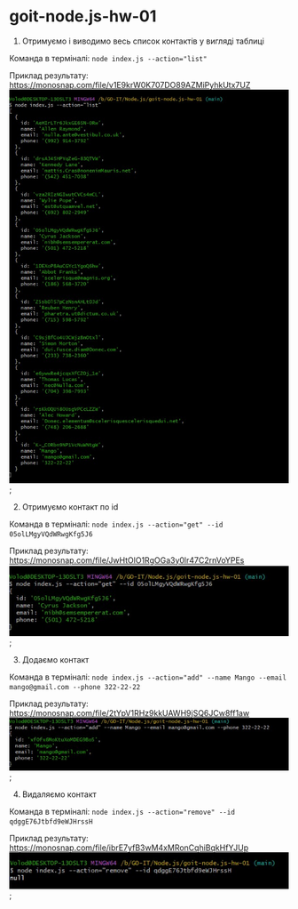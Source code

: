 # goit-node.js-hw-01

1. Отримуємо і виводимо весь список контактів у вигляді таблиці

Команда в терміналі: `node index.js --action="list"`

Приклад результату: https://monosnap.com/file/v1E9krW0K707DO89AZMiPyhkUtx7UZ
![Screenshot](./screenshots/action-list.jpg);

2. Отримуємо контакт по id

Команда в терміналі: `node index.js --action="get" --id 05olLMgyVQdWRwgKfg5J6`

Приклад результату: https://monosnap.com/file/JwHtOlO1RgOGa3y0lr47C2rnVoYPEs
![Screenshot](./screenshots/action-get.jpg);

3. Додаємо контакт

Команда в терміналі: `node index.js --action="add" --name Mango --email mango@gmail.com --phone 322-22-22`

Приклад результату: https://monosnap.com/file/2tYpV1RHz9kkUAWH9jSQ6JCw8ff1aw
![Screenshot](./screenshots/action-add.jpg);

4. Видаляємо контакт

Команда в терміналі: `node index.js --action="remove" --id qdggE76Jtbfd9eWJHrssH`

Приклад результату: https://monosnap.com/file/ibrE7yfB3wM4xMRonCqhiBqkHfYJUp
![Screenshot](./screenshots/action-remove.jpg);